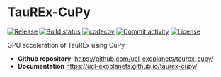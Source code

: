 # TauREx-CuPy

[![Release](https://img.shields.io/github/v/release/ucl-exoplanets/taurex-cupy)](https://img.shields.io/github/v/release/ucl-exoplanets/taurex-cupy)
[![Build status](https://img.shields.io/github/actions/workflow/status/ucl-exoplanets/taurex-cupy/main.yml?branch=main)](https://github.com/ucl-exoplanets/taurex-cupy/actions/workflows/main.yml?query=branch%3Amain)
[![codecov](https://codecov.io/gh/ucl-exoplanets/taurex-cupy/branch/main/graph/badge.svg)](https://codecov.io/gh/ucl-exoplanets/taurex-cupy)
[![Commit activity](https://img.shields.io/github/commit-activity/m/ucl-exoplanets/taurex-cupy)](https://img.shields.io/github/commit-activity/m/ucl-exoplanets/taurex-cupy)
[![License](https://img.shields.io/github/license/ucl-exoplanets/taurex-cupy)](https://img.shields.io/github/license/ucl-exoplanets/taurex-cupy)

GPU acceleration of TauREx using CuPy

- **Github repository**: <https://github.com/ucl-exoplanets/taurex-cupy/>
- **Documentation** <https://ucl-exoplanets.github.io/taurex-cupy/>
